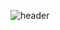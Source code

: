 ![header](https://capsule-render.vercel.app/api?type=waving&color=auto&height=200&section=header&text=Hi%20there!&fontSize=70&fontAlignY=35&desc=Welcom%20to%20my%20github&descAlignY=55)







<!--
## Hi there 👋

## most used language
[![Top Langs](https://github-readme-stats.vercel.app/api/top-langs/?username=hij712)](https://github.com/anuraghazra/github-readme-stats)
#Compact Language Card Layout
![Top Langs](https://github-readme-stats.vercel.app/api/top-langs/?username=anuraghazra&layout=compact)
#Hide Progress Bars
![Top Langs](https://github-readme-stats.vercel.app/api/top-langs/?username=anuraghazra&hide_progress=true)

## my github stats
#other theme: graywhite, merko, shadow_blue, transparent, nord, dark, radical, gruvbox, tokyonight, onedark, cobalt, synthwave, highcontrast, dracula
#Shows github icon instead of rank icon
&rank_icon=github
#Hides the rank and automatically resizes the card width
&hide_rank=true
#hiding individual stats
&hide=stars,commits,prs,issues,contribs
#showing additional individual stats
&show=reviews,discussions_started,discussions_answered,prs_merged,prs_merged_percentage

![Anurag's GitHub stats](https://github-readme-stats.vercel.app/api?username=hij712&hide=contribs,prs&show_icons=true&theme=graywhite)

## badges
#https://github.com/Envoy-VC/awesome-badges

## typing animation
#https://readme-typing-svg.demolab.com/demo/
[![Typing SVG](https://readme-typing-svg.demolab.com/?lines=첫번째+줄+의+텍스트;두번째+줄+의+텍스트)](https://git.io/typing-svg)

## footer
![footer](https://capsule-render.vercel.app/api?type=waving&color=auto&height=200&section=footer)
-->


<!--
**hij712/hij712** is a ✨ _special_ ✨ repository because its `README.md` (this file) appears on your GitHub profile.

Here are some ideas to get you started:

- 🔭 I’m currently working on ...
- 🌱 I’m currently learning ...
- 👯 I’m looking to collaborate on ...
- 🤔 I’m looking for help with ...
- 💬 Ask me about ...
- 📫 How to reach me: ...
- 😄 Pronouns: ...
- ⚡ Fun fact: ...
-->
